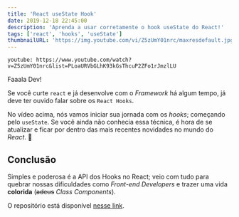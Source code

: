 ```yaml
---
title: 'React useState Hook'
date: 2019-12-18 22:45:00
description: 'Aprenda a usar corretamente o hook useState do React!'
tags: ['react', 'hooks', 'useState']
thumbnailURL: 'https://img.youtube.com/vi/Z5zUmY01nrc/maxresdefault.jpg'
---
```


`youtube: https://www.youtube.com/watch?v=Z5zUmY01nrc&list=PLoaURVbGLhK93kGsThcuP2ZFo1rJmzlLU`

Faaala Dev!

Se você curte `react` e já desenvolve com o _Framework_ há algum tempo, já deve ter ouvido falar sobre os `React Hooks`.

No vídeo acima, nós vamos iniciar sua jornada com os _hooks_; começando pelo `useState`.
Se você ainda não conhecia essa técnica, é hora de se atualizar e ficar por dentro das mais recentes novidades no mundo do _React_. 🚀

## Conclusão

Simples e poderosa é a API dos Hooks no React; veio com tudo para quebrar nossas dificuldades como _Front-end Developers_ e trazer uma vida **colorida** (<s>adeus</s> _Class Components_).

O repositório está disponível [nesse link](https://github.com/guilhermerodz/youtube-content/tree/master/react-hooks).
